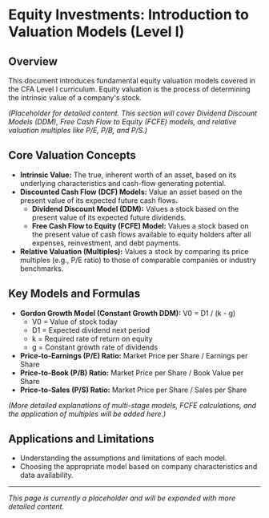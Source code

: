 # Equity Investments: Introduction to Valuation Models (Level I)

## Overview

This document introduces fundamental equity valuation models covered in the CFA Level I curriculum. Equity valuation is the process of determining the intrinsic value of a company's stock.

*(Placeholder for detailed content. This section will cover Dividend Discount Models (DDM), Free Cash Flow to Equity (FCFE) models, and relative valuation multiples like P/E, P/B, and P/S.)*

## Core Valuation Concepts

*   **Intrinsic Value:** The true, inherent worth of an asset, based on its underlying characteristics and cash-flow generating potential.
*   **Discounted Cash Flow (DCF) Models:** Value an asset based on the present value of its expected future cash flows.
    *   **Dividend Discount Model (DDM):** Values a stock based on the present value of its expected future dividends.
    *   **Free Cash Flow to Equity (FCFE) Model:** Values a stock based on the present value of cash flows available to equity holders after all expenses, reinvestment, and debt payments.
*   **Relative Valuation (Multiples):** Values a stock by comparing its price multiples (e.g., P/E ratio) to those of comparable companies or industry benchmarks.

## Key Models and Formulas

*   **Gordon Growth Model (Constant Growth DDM):** V0 = D1 / (k - g)
    *   V0 = Value of stock today
    *   D1 = Expected dividend next period
    *   k = Required rate of return on equity
    *   g = Constant growth rate of dividends
*   **Price-to-Earnings (P/E) Ratio:** Market Price per Share / Earnings per Share
*   **Price-to-Book (P/B) Ratio:** Market Price per Share / Book Value per Share
*   **Price-to-Sales (P/S) Ratio:** Market Price per Share / Sales per Share

*(More detailed explanations of multi-stage models, FCFE calculations, and the application of multiples will be added here.)*

## Applications and Limitations

*   Understanding the assumptions and limitations of each model.
*   Choosing the appropriate model based on company characteristics and data availability.

---

*This page is currently a placeholder and will be expanded with more detailed content.*
